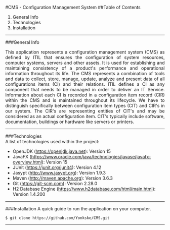 #CMS - Configuration Management System
##Table of Contents
1. General Info
2. Technologies
3. Installation
***

###General Info
<p style="text-align: justify"> This application represents a configuration management system (CMS) as defined by ITIL that ensures the
configuration of system resources, computer systems, servers and other assets.
It is used for establishing and maintaining consistency of a product's performance and operational
information throughout its life.
The CMS represents a combination of tools and data to collect, store, manage, update, analyze and present
data of all configurations items (CI) and their relations. ITIL defines a CI as any component that
needs to be managed in order to deliver an IT Service. Information about each CI is recorded in a 
configuration item record (CIR) within the CMS and is maintained throughout its lifecycle.
We have to distinguish specifically between configuration item types (CIT) and CIR's in our system.
The CIR's are representing entities of CIT's and may be considered as an actual configuration item.
CIT's typically include software, documentation, buildings or hardware like servers or printers.
</p>

***

###Technologies  
A list of technologies used within the project:
* OpenJDK (https://openjdk.java.net): Version 15
* JavaFX (https://www.oracle.com/java/technologies/javase/javafx-overview.html): Version 15
* JUnit (https://junit.org/junit4): Version 4.12
* Jasypt (http://www.jasypt.org): Version 1.9.3
* Maven (http://maven.apache.org): Version 3.6.3
* Git (https://git-scm.com): Version 2.28.0
* H2 Database Engine (https://www.h2database.com/html/main.html): Version 1.4.200
***

###Installation
A quick guide to run the application on your computer.

```
$ git clone https://github.com/Yonkske/CMS.git
```

***


